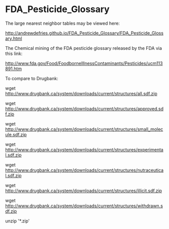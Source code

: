 FDA_Pesticide_Glossary
======================

The large nearest neighbor tables may be viewed here:

http://andrewdefries.github.io/FDA_Pesticide_Glossary/FDA_Pesticide_Glossary.html


The Chemical mining of the FDA pesticide glossary released by the FDA via this link:

http://www.fda.gov/Food/FoodborneIllnessContaminants/Pesticides/ucm113891.htm

To compare to Drugbank:


wget http://www.drugbank.ca/system/downloads/current/structures/all.sdf.zip

wget http://www.drugbank.ca/system/downloads/current/structures/approved.sdf.zip

wget http://www.drugbank.ca/system/downloads/current/structures/small_molecule.sdf.zip

wget http://www.drugbank.ca/system/downloads/current/structures/experimental.sdf.zip

wget http://www.drugbank.ca/system/downloads/current/structures/nutraceutical.sdf.zip

wget http://www.drugbank.ca/system/downloads/current/structures/illicit.sdf.zip

wget http://www.drugbank.ca/system/downloads/current/structures/withdrawn.sdf.zip

unzip '*.zip'

